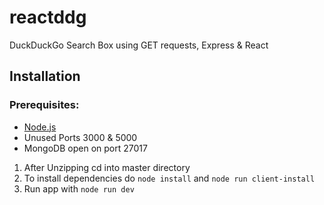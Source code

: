 # reactddg
DuckDuckGo Search Box using GET requests, Express &amp; React

## Installation
### Prerequisites: 
+ [Node.js](https://nodejs.org/en/)
+ Unused Ports 3000 & 5000
+ MongoDB open on port 27017

1. After Unzipping cd into master directory
2. To install dependencies do `node install` and `node run client-install`
3. Run app with `node run dev`

